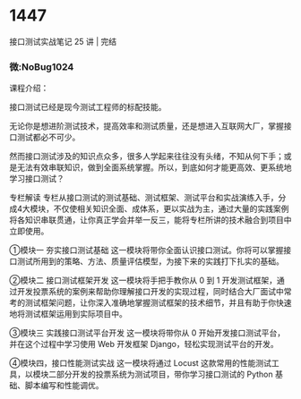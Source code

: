 # 1447
接口测试实战笔记 25 讲 | 完结
### 微:NoBug1024 


课程介绍：

接口测试已经是现今测试工程师的标配技能。

无论你是想进阶测试技术，提高效率和测试质量，还是想进入互联网大厂，掌握接口测试都必不可少。

然而接口测试涉及的知识点众多，很多人学起来往往没有头绪，不知从何下手；或是无法有效串联知识，做到全面系统掌握。所以，到底如何才能更高效、更系统地学习接口测试？

专栏解读
专栏从接口测试的测试基础、测试框架、测试平台和实战演练入手，分成4大模块，不仅使相关知识全面、成体系，更以实战为主，通过大量的实践案例将各知识串联贯通，让你真正学会并举一反三，能将专栏所讲的技术融合到项目中立即使用。

①模块一 夯实接口测试基础
这一模块将带你全面认识接口测试。你将可以掌握接口测试所用到的策略、方法、质量评估模型，为接下来的实践打下扎实的基础。

②模块二 接口测试框架开发
这一模块将手把手教你从 0 到 1 开发测试框架，通过开发投票系统的案例来帮助你理解接口开发的实现过程，同时结合大厂面试中常考的测试框架问题，让你深入准确地掌握测试框架的技术细节，并且有助于你快速地将测试框架运用到实际项目中。

③模块三 实践接口测试平台开发
这一模块将带你从 0 开始开发接口测试平台，并在这个过程中学习使用 Web 开发框架 Django，轻松实现测试平台的开发。

④模块四，接口性能测试实战
这一模块将通过 Locust 这款常用的性能测试工具，以模块二部分开发的投票系统为测试项目，带你学习接口测试的 Python 基础、脚本编写和性能调优。

